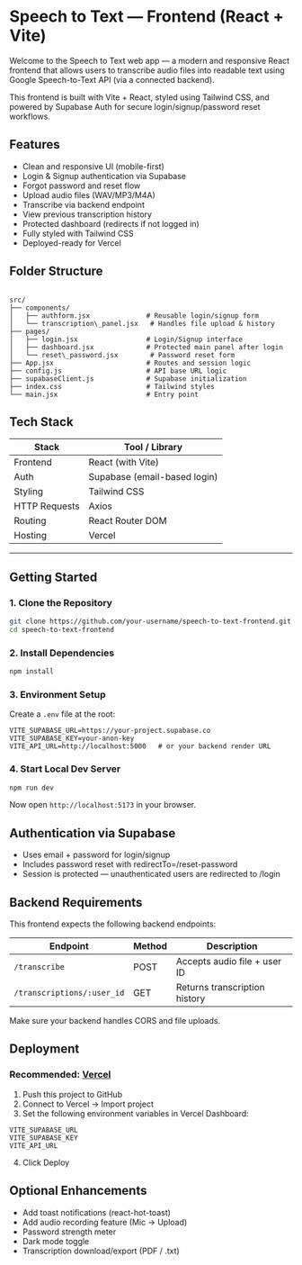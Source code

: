 # Speech to Text — Frontend (React + Vite)

Welcome to the Speech to Text web app — a modern and responsive React frontend that allows users to transcribe audio files into readable text using Google Speech-to-Text API (via a connected backend).

This frontend is built with Vite + React, styled using Tailwind CSS, and powered by Supabase Auth for secure login/signup/password reset workflows.

## Features

- Clean and responsive UI (mobile-first)
- Login & Signup authentication via Supabase
- Forgot password and reset flow
- Upload audio files (WAV/MP3/M4A)
- Transcribe via backend endpoint
- View previous transcription history
- Protected dashboard (redirects if not logged in)
- Fully styled with Tailwind CSS
- Deployed-ready for Vercel


## Folder Structure

```

src/
├── components/
│   ├── authform.jsx              # Reusable login/signup form
│   └── transcription\_panel.jsx   # Handles file upload & history
├── pages/
│   ├── login.jsx                 # Login/Signup interface
│   ├── dashboard.jsx             # Protected main panel after login
│   └── reset\_password.jsx        # Password reset form
├── App.jsx                       # Routes and session logic
├── config.js                     # API base URL logic
├── supabaseClient.js             # Supabase initialization
├── index.css                     # Tailwind styles
└── main.jsx                      # Entry point

````


## Tech Stack

| Stack         | Tool / Library               |
|---------------|------------------------------|
| Frontend      | React (with Vite)            |
| Auth          | Supabase (email-based login) |
| Styling       | Tailwind CSS                 |
| HTTP Requests | Axios                        |
| Routing       | React Router DOM             |
| Hosting       | Vercel                       |

---

## Getting Started

### 1. Clone the Repository

```bash
git clone https://github.com/your-username/speech-to-text-frontend.git
cd speech-to-text-frontend
````

### 2. Install Dependencies

```bash
npm install
```

### 3. Environment Setup

Create a `.env` file at the root:

```env
VITE_SUPABASE_URL=https://your-project.supabase.co
VITE_SUPABASE_KEY=your-anon-key
VITE_API_URL=http://localhost:5000   # or your backend render URL
```

### 4. Start Local Dev Server

```bash
npm run dev
```

Now open `http://localhost:5173` in your browser.


## Authentication via Supabase

* Uses email + password for login/signup
* Includes password reset with redirectTo=/reset-password
* Session is protected — unauthenticated users are redirected to /login


## Backend Requirements

This frontend expects the following backend endpoints:

| Endpoint                   | Method | Description                   |
| -------------------------- | ------ | ----------------------------- |
| `/transcribe`              | POST   | Accepts audio file + user ID  |
| `/transcriptions/:user_id` | GET    | Returns transcription history |

Make sure your backend handles CORS and file uploads.


## Deployment

### Recommended: [Vercel](https://vercel.com)

1. Push this project to GitHub
2. Connect to Vercel → Import project
3. Set the following environment variables in Vercel Dashboard:

```
VITE_SUPABASE_URL
VITE_SUPABASE_KEY
VITE_API_URL
```

4. Click Deploy


## Optional Enhancements

* Add toast notifications (react-hot-toast)
* Add audio recording feature (Mic → Upload)
* Password strength meter
* Dark mode toggle
* Transcription download/export (PDF / .txt)

